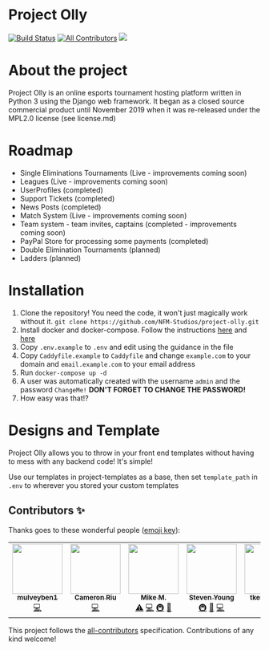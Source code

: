 # Project Olly
[![Build Status](https://jenkins.nightfury.pw/buildStatus/icon?job=Project-Olly-Multibranch%2Fmaster)](https://jenkins.nightfury.pw/job/Project-Olly-Multibranch/job/master/)
[![All Contributors](https://img.shields.io/badge/all_contributors-3-orange.svg?style=flat-square)](#contributors)
<a href="https://discord.gg/5dp8x2t">
    <img src="https://img.shields.io/badge/discord-join-7289DA.svg?logo=discord&longCache=true&style=flat" />
</a>

# About the project
Project Olly is an online esports tournament hosting platform written in Python 3 using the Django web framework. It began as a closed source commercial product until November 2019 when it was re-released under the MPL2.0 license (see license.md)

# Roadmap

- Single Eliminations Tournaments (Live - improvements coming soon)
- Leagues (Live - improvements coming soon)
- UserProfiles (completed)
- Support Tickets (completed)
- News Posts (completed)
- Match System (Live - improvements coming soon)
- Team system - team invites, captains (completed - improvements coming soon)
- PayPal Store for processing some payments (completed)
- Double Elimination Tournaments (planned)
- Ladders (planned)

# Installation

1. Clone the repository! You need the code, it won't just magically work without it. `git clone https://github.com/NFM-Studios/project-olly.git`
2. Install docker and docker-compose. Follow the instructions [here](https://docs.docker.com/install/linux/docker-ce/ubuntu/) and [here](https://docs.docker.com/compose/install/)
3. Copy `.env.example` to `.env` and edit using the guidance in the file
4. Copy `Caddyfile.example` to `Caddyfile` and change `example.com` to your domain and `email.example.com` to your email address
5. Run `docker-compose up -d`
6. A user was automatically created with the username `admin` and the password `ChangeMe!` **DON'T FORGET TO CHANGE THE PASSWORD!**
7. How easy was that!?

# Designs and Template
Project Olly allows you to throw in your front end templates without having to mess with any backend code! It's simple!

Use our templates in project-templates as a base, then set `template_path` in `.env` to wherever you stored your custom templates

## Contributors ✨

Thanks goes to these wonderful people ([emoji key](https://allcontributors.org/docs/en/emoji-key)):

<!-- ALL-CONTRIBUTORS-LIST:START - Do not remove or modify this section -->
<!-- prettier-ignore-start -->
<!-- markdownlint-disable -->
<table>
  <tr>
    <td align="center"><a href="https://github.com/mulveyben1"><img src="https://avatars1.githubusercontent.com/u/22732775?v=4?s=100" width="100px;" alt=""/><br /><sub><b>mulveyben1</b></sub></a><br /><a href="https://github.com/NFM-Studios/project-olly/commits?author=mulveyben1" title="Code">💻</a></td>
    <td align="center"><a href="https://github.com/cmr6689"><img src="https://avatars.githubusercontent.com/u/47088747?v=4?s=100" width="100px;" alt=""/><br /><sub><b>Cameron Riu</b></sub></a><br /><a href="https://github.com/NFM-Studios/project-olly/commits?author=cmr6689" title="Code">💻</a></td>
    <td align="center"><a href="http://mikemadden.me"><img src="https://avatars.githubusercontent.com/u/19417674?v=4?s=100" width="100px;" alt=""/><br /><sub><b>Mike M.</b></sub></a><br /><a href="https://github.com/NFM-Studios/project-olly/commits?author=mikemaddem" title="Tests">⚠️</a> <a href="https://github.com/NFM-Studios/project-olly/commits?author=mikemaddem" title="Code">💻</a> <a href="#infra-mikemaddem" title="Infrastructure (Hosting, Build-Tools, etc)">🚇</a> <a href="https://github.com/NFM-Studios/project-olly/commits?author=mikemaddem" title="Documentation">📖</a></td>
    <td align="center"><a href="http://nightfury.pw"><img src="https://avatars.githubusercontent.com/u/17421974?v=4?s=100" width="100px;" alt=""/><br /><sub><b>Steven Young</b></sub></a><br /><a href="#infra-techlover1" title="Infrastructure (Hosting, Build-Tools, etc)">🚇</a> <a href="#ideas-techlover1" title="Ideas, Planning, & Feedback">🤔</a> <a href="https://github.com/NFM-Studios/project-olly/commits?author=techlover1" title="Code">💻</a></td>
    <td align="center"><a href="https://github.com/tkenney124"><img src="https://avatars.githubusercontent.com/u/29129110?v=4?s=100" width="100px;" alt=""/><br /><sub><b>tkenney124</b></sub></a><br /><a href="https://github.com/NFM-Studios/project-olly/commits?author=tkenney124" title="Code">💻</a></td>
  </tr>
</table>

<!-- markdownlint-restore -->
<!-- prettier-ignore-end -->

<!-- ALL-CONTRIBUTORS-LIST:END -->

This project follows the [all-contributors](https://github.com/all-contributors/all-contributors) specification. Contributions of any kind welcome!
